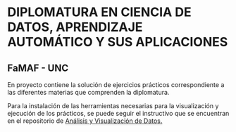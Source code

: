 # DIPLOMATURA EN CIENCIA DE DATOS, APRENDIZAJE AUTOMÁTICO Y SUS APLICACIONES

## FaMAF - UNC

En proyecto contiene la solución de ejercicios prácticos correspondiente a las diferentes materias que comprenden la diplomatura. 

Para la instalación de las herramientas necesarias para la visualización y ejecución de los prácticos, se puede seguir el instructivo que se encuentran en el repositorio de [Análisis y Visualización de Datos.](https://github.com/DiploDatos/AnalisisyVisualizacion)

